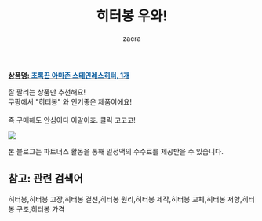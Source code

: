 ﻿---
layout: post
title:  "히터봉 우와!"
author: zacra
categories: [ 아이템 ]
tags: [히터봉,히터봉 고장,히터봉 결선,히터봉 원리,히터봉 제작,히터봉 교체,히터봉 저항,히터봉 구조,히터봉 가격]
image: https://static.coupangcdn.com/image/vendor_inventory/images/2018/03/20/22/6/9f43192c-f5a5-4449-bc2b-6790fda452e0.jpg 
description: "쿠팡에서 히터봉 관련 상품으로 가장 잘팔리는 제품 중 하나라는 사실!!."
rating: 4.5
---

<a href="https://link.coupang.com/re/AFFSDP?lptag=AF8407795&pageKey=72213547&itemId=240784176&vendorItemId=3593006816&traceid=V0-153-f926912c7bc41cf0"><b>상품명: <font color='#01579B'>초록끈 아마존 스테인레스히터, 1개</font></b></a>

잘 팔리는 상품만 추천해요!<br/>
쿠팡에서 "히터봉" 와 인기좋은 제품이에요!<br/><br/>
즉 구매해도 안심이다 이말이죠. 클릭 고고고! <br/>



<a href="https://link.coupang.com/re/AFFSDP?lptag=AF8407795&pageKey=72213547&itemId=240784176&vendorItemId=3593006816&traceid=V0-153-f926912c7bc41cf0"><img src="https://thumbnail10.coupangcdn.com/thumbnails/remote/q89/image/vendor_inventory/images/2018/03/22/10/8/f6e02e95-40ef-499f-9be7-ca41ae3b31fc.jpg"></a> 

본 블로그는 파트너스 활동을 통해 일정액의 수수료를 제공받을 수 있습니다.

## 참고: 관련 검색어    
히터봉,히터봉 고장,히터봉 결선,히터봉 원리,히터봉 제작,히터봉 교체,히터봉 저항,히터봉 구조,히터봉 가격